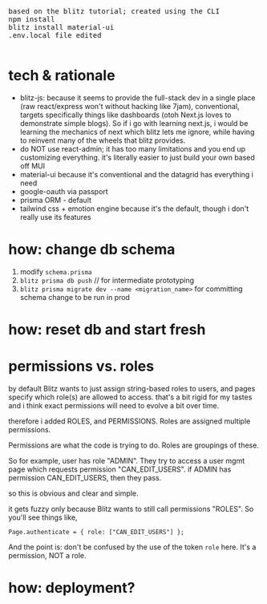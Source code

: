<pre>


based on the blitz tutorial; created using the CLI
npm install <google passport stuff>
blitz install material-ui
.env.local file edited

</pre>

# tech & rationale

  * blitz-js: because it seems to provide the full-stack dev in a single place (raw react/express won't without hacking like 7jam), conventional, targets specifically things like dashboards (otoh Next.js loves to demonstrate simple blogs). So if i go with learning next.js, i would be learning the mechanics of next which blitz lets me ignore, while having to reinvent many of the wheels that blitz provides.
  * do NOT use react-admin; it has too many limitations and you end up customizing everything. it's literally easier to just build your own based off MUI
  * material-ui because it's conventional and the datagrid has everything i need
  * google-oauth via passport
  * prisma ORM - default
  * tailwind css + emotion engine because it's the default, though i don't really use its features

# how: change db schema

  1. modify `schema.prisma`
  1. `blitz prisma db push`       // for intermediate prototyping
  1. `blitz prisma migrate dev --name <migration_name>` for committing schema change to be run in prod

# how: reset db and start fresh





# permissions vs. roles

by default Blitz wants to just assign string-based roles to users, and pages specify which role(s) are allowed to access.
that's a bit rigid for my tastes and i think exact permissions will need to evolve a bit over time.

therefore i added ROLES, and PERMISSIONS. Roles are assigned multiple permissions.

Permissions are what the code is trying to do.
Roles are groupings of these.

So for example, user has role "ADMIN". They try to access a user mgmt page which requests permission "CAN_EDIT_USERS".
if ADMIN has permission CAN_EDIT_USERS, then they pass.

so this is obvious and clear and simple.

it gets fuzzy only because Blitz wants to still call permissions "ROLES". So you'll see things like,

    Page.authenticate = { role: ["CAN_EDIT_USERS"] };

And the point is: don't be confused by the use of the token `role` here. It's a permission, NOT a role.


# how: deployment?

